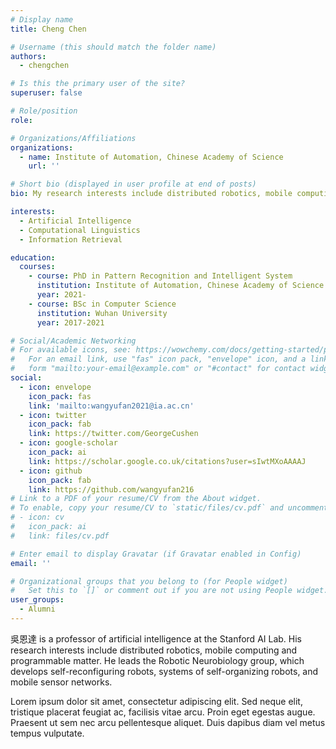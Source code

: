 ```yaml
---
# Display name
title: Cheng Chen

# Username (this should match the folder name)
authors:
  - chengchen

# Is this the primary user of the site?
superuser: false

# Role/position
role:

# Organizations/Affiliations
organizations:
  - name: Institute of Automation, Chinese Academy of Science
    url: ''

# Short bio (displayed in user profile at end of posts)
bio: My research interests include distributed robotics, mobile computing and programmable matter.

interests:
  - Artificial Intelligence
  - Computational Linguistics
  - Information Retrieval

education:
  courses:
    - course: PhD in Pattern Recognition and Intelligent System
      institution: Institute of Automation, Chinese Academy of Science
      year: 2021-
    - course: BSc in Computer Science
      institution: Wuhan University
      year: 2017-2021

# Social/Academic Networking
# For available icons, see: https://wowchemy.com/docs/getting-started/page-builder/#icons
#   For an email link, use "fas" icon pack, "envelope" icon, and a link in the
#   form "mailto:your-email@example.com" or "#contact" for contact widget.
social:
  - icon: envelope
    icon_pack: fas
    link: 'mailto:wangyufan2021@ia.ac.cn'
  - icon: twitter
    icon_pack: fab
    link: https://twitter.com/GeorgeCushen
  - icon: google-scholar
    icon_pack: ai
    link: https://scholar.google.co.uk/citations?user=sIwtMXoAAAAJ
  - icon: github
    icon_pack: fab
    link: https://github.com/wangyufan216
# Link to a PDF of your resume/CV from the About widget.
# To enable, copy your resume/CV to `static/files/cv.pdf` and uncomment the lines below.
# - icon: cv
#   icon_pack: ai
#   link: files/cv.pdf

# Enter email to display Gravatar (if Gravatar enabled in Config)
email: ''

# Organizational groups that you belong to (for People widget)
#   Set this to `[]` or comment out if you are not using People widget.
user_groups:
  - Alumni
---
```


吳恩達 is a professor of artificial intelligence at the Stanford AI Lab. His research interests include distributed robotics, mobile computing and programmable matter. He leads the Robotic Neurobiology group, which develops self-reconfiguring robots, systems of self-organizing robots, and mobile sensor networks.

Lorem ipsum dolor sit amet, consectetur adipiscing elit. Sed neque elit, tristique placerat feugiat ac, facilisis vitae arcu. Proin eget egestas augue. Praesent ut sem nec arcu pellentesque aliquet. Duis dapibus diam vel metus tempus vulputate.
